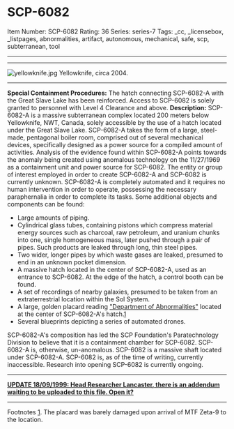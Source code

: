 # SCP-6082
Item Number: SCP-6082
Rating: 36
Series: series-7
Tags: _cc, _licensebox, _listpages, abnormalities, artifact, autonomous, mechanical, safe, scp, subterranean, tool

---

* * *
![yellowknife.jpg](https://scp-wiki.wdfiles.com/local--files/fragment:scp-6082-1/yellowknife.jpg)
Yellowknife, circa 2004.
* * *
**Special Containment Procedures:** The hatch connecting SCP-6082-A with the Great Slave Lake has been reinforced. Access to SCP-6082 is solely granted to personnel with Level 4 Clearance and above.
**Description:** SCP-6082-A is a massive subterranean complex located 200 meters below Yellowknife, NWT, Canada, solely accessible by the use of a hatch located under the Great Slave Lake.
SCP-6082-A takes the form of a large, steel-made, pentagonal boiler room, comprised out of several mechanical devices, specifically designed as a power source for a compiled amount of activities. Analysis of the evidence found within SCP-6082-A points towards the anomaly being created using anomalous technology on the 11/27/1969 as a containment unit and power source for SCP-6082. The entity or group of interest employed in order to create SCP-6082-A and SCP-6082 is currently unknown.
SCP-6082-A is completely automated and it requires no human intervention in order to operate, possessing the necessary paraphernalia in order to complete its tasks. Some additional objects and components can be found:
  * Large amounts of piping.
  * Cylindrical glass tubes, containing pistons which compress material energy sources such as charcoal, raw petroleum, and uranium chunks into one, single homogeneous mass, later pushed through a pair of pipes. Such products are leaked through long, thin steel pipes.
  * Two wider, longer pipes by which waste gases are leaked, presumed to end in an unknown pocket dimension.
  * A massive hatch located in the center of SCP-6082-A, used as an entrance to SCP-6082. At the edge of the hatch, a control booth can be found.
  * A set of recordings of nearby galaxies, presumed to be taken from an extraterrestrial location within the Sol System.
  * A large, golden placard reading ["Department of Abnormalities"](/scp-3790) located at the center of SCP-6082-A's hatch.[1](javascript:;)
  * Several blueprints depicting a series of automated drones.

SCP-6082-A's composition has led the SCP Foundation's Paratechnology Division to believe that it is a containment chamber for SCP-6082. SCP-6082-A is, otherwise, un-anomalous.
SCP-6082 is a massive shaft located under SCP-6082-A. SCP-6082 is, as of the time of writing, currently inaccessible. Research into opening SCP-6082 is currently ongoing.
* * *
**[UPDATE 18/09/1999: Head Researcher Lancaster, there is an addendum waiting to be uploaded to this file. Open it?](https://scp-wiki.wikidot.com/scp-6082/offset/1)**
* * *
Footnotes
[1](javascript:;). The placard was barely damaged upon arrival of MTF Zeta-9 to the location.